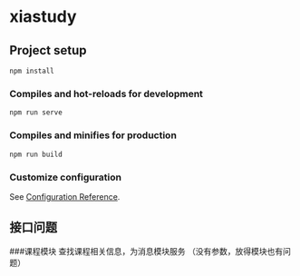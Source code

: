 # xiastudy

## Project setup
```
npm install
```

### Compiles and hot-reloads for development
```
npm run serve
```

### Compiles and minifies for production
```
npm run build
```

### Customize configuration
See [Configuration Reference](https://cli.vuejs.org/config/).


## 接口问题
###课程模块
查找课程相关信息，为消息模块服务 （没有参数，放得模块也有问题）
